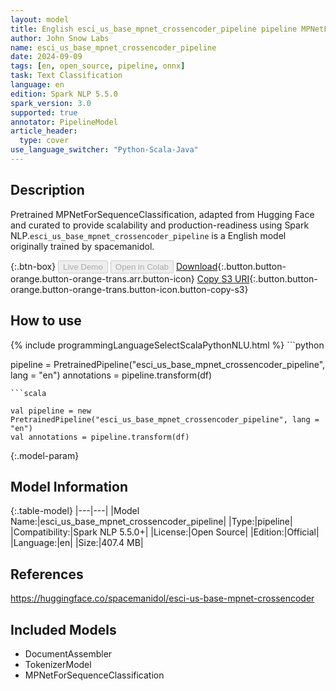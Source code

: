 ```yaml
---
layout: model
title: English esci_us_base_mpnet_crossencoder_pipeline pipeline MPNetForSequenceClassification from spacemanidol
author: John Snow Labs
name: esci_us_base_mpnet_crossencoder_pipeline
date: 2024-09-09
tags: [en, open_source, pipeline, onnx]
task: Text Classification
language: en
edition: Spark NLP 5.5.0
spark_version: 3.0
supported: true
annotator: PipelineModel
article_header:
  type: cover
use_language_switcher: "Python-Scala-Java"
---
```


## Description

Pretrained MPNetForSequenceClassification, adapted from Hugging Face and curated to provide scalability and production-readiness using Spark NLP.`esci_us_base_mpnet_crossencoder_pipeline` is a English model originally trained by spacemanidol.

{:.btn-box}
<button class="button button-orange" disabled>Live Demo</button>
<button class="button button-orange" disabled>Open in Colab</button>
[Download](https://s3.amazonaws.com/auxdata.johnsnowlabs.com/public/models/esci_us_base_mpnet_crossencoder_pipeline_en_5.5.0_3.0_1725850727156.zip){:.button.button-orange.button-orange-trans.arr.button-icon}
[Copy S3 URI](s3://auxdata.johnsnowlabs.com/public/models/esci_us_base_mpnet_crossencoder_pipeline_en_5.5.0_3.0_1725850727156.zip){:.button.button-orange.button-orange-trans.button-icon.button-copy-s3}

## How to use



<div class="tabs-box" markdown="1">
{% include programmingLanguageSelectScalaPythonNLU.html %}
```python

pipeline = PretrainedPipeline("esci_us_base_mpnet_crossencoder_pipeline", lang = "en")
annotations =  pipeline.transform(df)   

```
```scala

val pipeline = new PretrainedPipeline("esci_us_base_mpnet_crossencoder_pipeline", lang = "en")
val annotations = pipeline.transform(df)

```
</div>

{:.model-param}
## Model Information

{:.table-model}
|---|---|
|Model Name:|esci_us_base_mpnet_crossencoder_pipeline|
|Type:|pipeline|
|Compatibility:|Spark NLP 5.5.0+|
|License:|Open Source|
|Edition:|Official|
|Language:|en|
|Size:|407.4 MB|

## References

https://huggingface.co/spacemanidol/esci-us-base-mpnet-crossencoder

## Included Models

- DocumentAssembler
- TokenizerModel
- MPNetForSequenceClassification